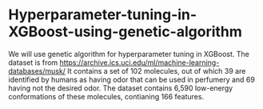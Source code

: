 # Hyperparameter-tuning-in-XGBoost-using-genetic-algorithm
We will use genetic algorithm for hyperparameter tuning in XGBoost. The dataset is from https://archive.ics.uci.edu/ml/machine-learning-databases/musk/
It contains a set of 102 molecules, out of which 39 are identified by humans as 
having odor that can be used in perfumery and 69 having not the desired odor.
The dataset contains 6,590 low-energy conformations of these molecules, contianing 166 features.
